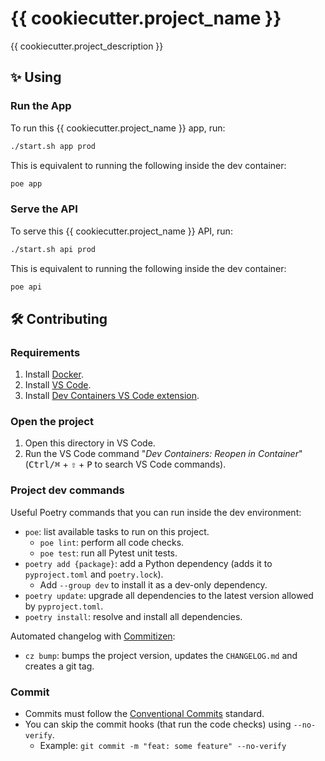 # {{ cookiecutter.project_name }}

{{ cookiecutter.project_description }}

## ✨ Using

### Run the App

To run this {{ cookiecutter.project_name }} app, run:

```sh
./start.sh app prod
```

This is equivalent to running the following inside the dev container:

```sh
poe app
```

### Serve the API

To serve this {{ cookiecutter.project_name }} API, run:

```sh
./start.sh api prod
```

This is equivalent to running the following inside the dev container:

```sh
poe api
```

## 🛠 Contributing

### Requirements

1. Install [Docker](https://docs.docker.com/).
2. Install [VS Code](https://code.visualstudio.com/).
3. Install [Dev Containers VS Code extension](https://marketplace.visualstudio.com/items?itemName=ms-vscode-remote.remote-containers).

### Open the project

1. Open this directory in VS Code.
2. Run the VS Code command "_Dev Containers: Reopen in Container_" (<kbd>Ctrl/⌘</kbd> + <kbd>⇧</kbd> + <kbd>P</kbd> to search VS Code commands).

### Project dev commands

Useful Poetry commands that you can run inside the dev environment:

- `poe`: list available tasks to run on this project.
    - `poe lint`: perform all code checks.
    - `poe test`: run all Pytest unit tests.
- `poetry add {package}`: add a Python dependency (adds it to `pyproject.toml` and `poetry.lock`).
    - Add `--group dev` to install it as a dev-only dependency.
- `poetry update`: upgrade all dependencies to the latest version allowed by `pyproject.toml`.
- `poetry install`: resolve and install all dependencies.

Automated changelog with [Commitizen](https://github.com/commitizen-tools/commitizen):

- `cz bump`: bumps the project version, updates the `CHANGELOG.md` and creates a git tag.

### Commit

- Commits must follow the [Conventional Commits](https://www.conventionalcommits.org/) standard.
- You can skip the commit hooks (that run the code checks) using `--no-verify`.
    - Example: `git commit -m "feat: some feature" --no-verify`
